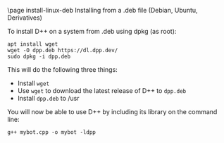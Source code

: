 \page install-linux-deb Installing from a .deb file (Debian, Ubuntu, Derivatives)

To install D++ on a system from .deb using dpkg (as root):

```
apt install wget
wget -O dpp.deb https://dl.dpp.dev/
sudo dpkg -i dpp.deb
```

This will do the following three things:

- Install `wget`
- Use `wget` to download the latest release of D++ to `dpp.deb`
- Install `dpp.deb` to /usr

You will now be able to use D++ by including its library on the command line:

```
g++ mybot.cpp -o mybot -ldpp
```

